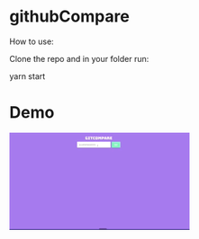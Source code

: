# githubCompare


How to use:

Clone the repo and in your folder run:

yarn start

# Demo
![](src/demo/githubCompare2.gif)
